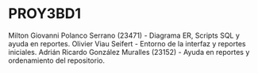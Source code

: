 # PROY3BD1

Milton Giovanni Polanco Serrano (23471) - Diagrama ER, Scripts SQL y ayuda en reportes.
Olivier Viau Seifert - Entorno de la interfaz y reportes iniciales.
Adrián Ricardo González Muralles (23152) - Ayuda en reportes y ordenamiento del repositorio.
